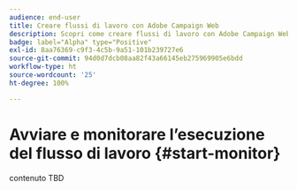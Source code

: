 ```yaml
---
audience: end-user
title: Creare flussi di lavoro con Adobe Campaign Web
description: Scopri come creare flussi di lavoro con Adobe Campaign Web
badge: label="Alpha" type="Positive"
exl-id: 8aa76369-c9f3-4c5b-9a51-101b239727e6
source-git-commit: 94d0d7dcb08aa82f43a66145eb275969905e6bdd
workflow-type: ht
source-wordcount: '25'
ht-degree: 100%

---
```


# Avviare e monitorare l’esecuzione del flusso di lavoro {#start-monitor}

contenuto TBD
